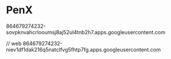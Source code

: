 # PenX

864679274232-sovpknvahcrlooumsj8aj52ul4tnb2h7.apps.googleusercontent.com


// web
864679274232-niev1df1dak216q5natclfvg5fhtp7fg.apps.googleusercontent.com